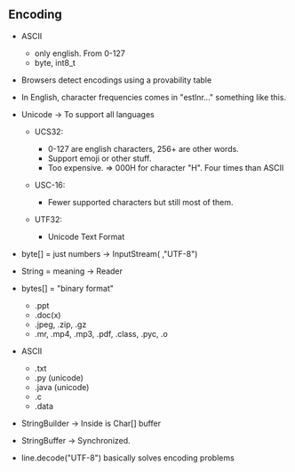 ## Encoding
- ASCII 
	- only english. From 0-127
	- byte, int8_t
- Browsers detect encodings using a provability table
- In English, character frequencies comes in "estlnr..." something like this.

- Unicode -> To support all languages
	- UCS32: 
		- 0-127 are english characters, 256+ are other words. 
		- Support emoji or other stuff.
		- Too expensive. => 000H for character "H". Four times than ASCII
	- USC-16:
		- Fewer supported characters but still most of them.

	- UTF32:
		- Unicode Text Format

- byte[] = just numbers -> InputStream( ,"UTF-8")
- String = meaning -> Reader
- bytes[] = "binary format"
	- .ppt
	- .doc(x)
	- .jpeg, .zip, .gz
	- .mr, .mp4, .mp3, .pdf, .class, .pyc, .o
- ASCII
	- .txt
	- .py (unicode)
	- .java (unicode)
	- .c
	- .data


- StringBuilder -> Inside is Char[] buffer
- StringBuffer -> Synchronized.

- line.decode("UTF-8") basically solves encoding problems